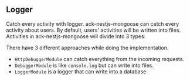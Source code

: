 
## Logger

Catch every activity with logger. ack-nestjs-mongoose can catch every activity about users. By default, users' activities will be written into files. Activities in ack-nestjs-mongoose will divide into 3 types.

There have 3 different approaches while doing the implementation.

* `HttpDebuggerModule` can catch everything from the incoming requests.
* `DebuggerModule` is like `console.log` but can write into files.
* `LoggerModule` is a logger that can write into a database
